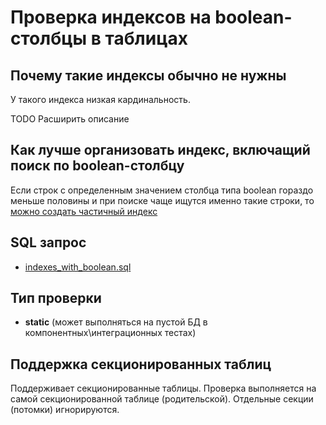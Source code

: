 # Проверка индексов на boolean-столбцы в таблицах

## Почему такие индексы обычно не нужны

У такого индекса низкая кардинальность.

TODO Расширить описание

## Как лучше организовать индекс, включащий поиск по boolean-столбцу

Если строк с определенным значением столбца типа boolean гораздо меньше половины и при поиске чаще ищутся именно такие строки,
то [можно создать частичный индекс](https://postgrespro.ru/docs/postgrespro/17/indexes-partial)

## SQL запрос

- [indexes_with_boolean.sql](https://github.com/mfvanek/pg-index-health-sql/blob/master/sql/indexes_with_boolean.sql)

## Тип проверки

- **static** (может выполняться на пустой БД в компонентных\интеграционных тестах)

## Поддержка секционированных таблиц

Поддерживает секционированные таблицы.
Проверка выполняется на самой секционированной таблице (родительской). Отдельные секции (потомки) игнорируются.
